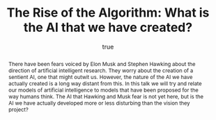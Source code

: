 ---
abstract: There have been fears voiced by Elon Musk and Stephen Hawking about the
  direction of artificial intelligent research. They worry about the creation of a
  sentient AI, one that might outwit us. However, the nature of the AI we have actually
  created is a long way distant from this. In this talk we will try and relate our
  models of artificial intelligence to models that have been proposed for the way
  humans think. The AI that Hawking and Musk fear is not yet here, but is the AI we
  have actually developed more or less disturbing than the vision they project?
author:
- family: Lawrence
  given: Neil D.
  gscholar: r3SJcvoAAAAJ
  institute: University of Sheffield
  twitter: lawrennd
  url: http://inverseprobability.com
categories:
- Lawrence-birley15
day: '10'
errata: []
extras: []
ipynb: 2016-03-10_what-kind-of-ai.ipynb
key: Lawrence-birley15
layout: talk
month: 3
published: 2016-03-10
reveal: 2016-03-10_what-kind-of-ai.slides.html
section: pre
title: 'The Rise of the Algorithm: What is the AI that we have created?'
venue: Birley Community College, Sheffield
year: '2016'
---